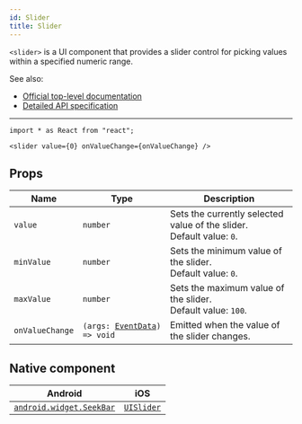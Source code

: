 ```yaml
---
id: Slider
title: Slider
---
```

<!-- contributors: [shirakaba, MisterBrownRSA, rigor789, eddyverbruggen, ikoevska] -->

`<slider>` is a UI component that provides a slider control for picking values within a specified numeric range.

See also:

* [Official top-level documentation](https://docs.nativescript.org/ui/components/slider)
* [Detailed API specification](https://docs.nativescript.org/api-reference/classes/_ui_slider_.slider)

---

```tsx
import * as React from "react";

<slider value={0} onValueChange={onValueChange} />
```

<!-- [> screenshots for=Slider <] -->

## Props

| Name | Type | Description |
|------|------|-------------|
| `value` | `number` | Sets the currently selected value of the slider.<br/>Default value: `0`.
| `minValue` | `number` | Sets the minimum value of the slider.<br/>Default value: `0`.
| `maxValue` | `number` | Sets the maximum value of the slider.<br/>Default value: `100`.
| `onValueChange`| `(args: `[`EventData`](https://docs.nativescript.org/api-reference/interfaces/__nativescript_core_.eventdata)`) => void` | Emitted when the value of the slider changes.

## Native component

| Android | iOS |
|---------|-----|
| [`android.widget.SeekBar`](https://developer.android.com/reference/android/widget/SeekBar.html) | [`UISlider`](https://developer.apple.com/documentation/uikit/uislider)
